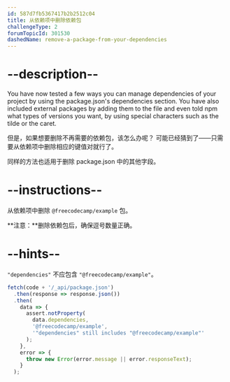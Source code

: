 ```yaml
---
id: 587d7fb5367417b2b2512c04
title: 从依赖项中删除依赖包
challengeType: 2
forumTopicId: 301530
dashedName: remove-a-package-from-your-dependencies
---
```


# --description--

You have now tested a few ways you can manage dependencies of your project by using the package.json's dependencies section. You have also included external packages by adding them to the file and even told npm what types of versions you want, by using special characters such as the tilde or the caret.

但是，如果想要删除不再需要的依赖包，该怎么办呢？ 可能已经猜到了——只需要从依赖项中删除相应的键值对就行了。

同样的方法也适用于删除 package.json 中的其他字段。

# --instructions--

从依赖项中删除 `@freecodecamp/example` 包。

**注意：**删除依赖包后，确保逗号数量正确。

# --hints--

`"dependencies"` 不应包含 `"@freecodecamp/example"`。

```js
fetch(code + '/_api/package.json')
  .then(response => response.json())
  .then(
    data => {
      assert.notProperty(
        data.dependencies,
        '@freecodecamp/example',
        '"dependencies" still includes "@freecodecamp/example"'
      );
    },
    error => {
      throw new Error(error.message || error.responseText);
    }
  );
```
